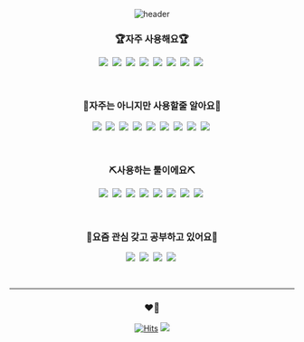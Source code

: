 <div align="center">
  
  ![header](https://capsule-render.vercel.app/api?type=slice&amp;color=008275&amp;height=200&amp;text=MunjunSong&amp;fontColor=fff&amp;fontAlign=70&amp;rotate=13&amp;fontAlignY=25&amp;desc=Developer&amp;descAlign=70.&amp;descAlignY=44)
  
  ### 🏆자주 사용해요🏆
  
  
  <p>
    <a href="#"><img src="https://img.shields.io/badge/-HTML-%23E34F26?style=flat-square&logo=HTML5&logoColor=white"/></a>&nbsp  
    <a href="#"><img src="https://img.shields.io/badge/-CSS3-%231572B6?style=flat-square&logo=CSS3&logoColor=white"/></a>&nbsp  
    <a href="#"><img src="https://img.shields.io/badge/-JavaScript-%23F7DF1E?style=flat-square&logo=JavaScript&logoColor=white"/></a>&nbsp  
    <a href="#"><img src="https://img.shields.io/badge/-jQuery-%230769AD?style=flat-square&logo=jQuery&logoColor=white"/></a>&nbsp
    <a href="#"><img src="https://img.shields.io/badge/-Java-%23007396?style=flat-square&logo=Java&logoColor=white"/></a>&nbsp  
    <a href="#"><img src="https://img.shields.io/badge/-Spring%20Boot-%236DB33F?style=flat-square&logo=Spring%20Boot&logoColor=white"/></a>&nbsp  
    <a href="#"><img src="https://img.shields.io/badge/-Spring%20Batch-%236DB33F?style=flat-square&logo=%20Boot&logoColor=white"/></a>&nbsp
    <a href="#"><img src="https://img.shields.io/badge/-Oracle-%23F80000?style=flat-square&logo=Oracle&logoColor=white"/></a>&nbsp
  </p> 
  <br/>
  
  ### 👏자주는 아니지만 사용할줄 알아요👏

  <p>
    <a href="#"><img src="https://img.shields.io/badge/-Spring%20Security-%236DB33F?style=flat-square&logo=Spring%20Security&logoColor=white"/></a>&nbsp
    <a href="#"><img src="https://img.shields.io/badge/-JSON%20Web%20Tokens-%23000000?style=flat-square&logo=JSON%20Web%20Tokens&logoColor=white"/></a>&nbsp
    <a href="#"><img src="https://img.shields.io/badge/-Docker-%232496ED?style=flat-square&logo=Docker&logoColor=white"/></a>&nbsp
    <a href="#"><img src="https://img.shields.io/badge/-Jenkins-%23D24939?style=flat-square&logo=Jenkins&logoColor=white"/></a>&nbsp
    <a href="#"><img src="https://img.shields.io/badge/-NGINX-%23009639?style=flat-square&logo=NGINX&logoColor=white"/></a>&nbsp 
    <a href="#"><img src="https://img.shields.io/badge/-Travis%20CI-%233EAAAF?style=flat-square&logo=Travis CI&logoColor=white"/></a>&nbsp
    <a href="#"><img src="https://img.shields.io/badge/-Linux-%23FCC624?style=flat-square&logo=Linux&logoColor=white"/></a>&nbsp
    <a href="#"><img src="https://img.shields.io/badge/-CentOS-%23262577?style=flat-square&logo=CentOS&logoColor=white"/></a>&nbsp
    <a href="#"><img src="https://img.shields.io/badge/-Python-%233776AB?style=flat-square&logo=Python&logoColor=white"/></a>&nbsp
  </p>
  <br/>

  ### ⛏사용하는 툴이에요⛏

  <p> 
    <a href="#"><img src="https://img.shields.io/badge/-IntelliJ%20IDEA-%23000000?style=flat-square&logo=IntelliJ%20IDEA&logoColor=white"/></a>&nbsp  
    <a href="#"><img src="https://img.shields.io/badge/-Windows-%230078D6?style=flat-square&logo=Windows&logoColor=white"/></a>&nbsp
    <a href="#"><img src="https://img.shields.io/badge/-Sourcetree-%230052CC?style=flat-square&logo=Sourcetree&logoColor=white"/></a>&nbsp  
    <a href="#"><img src="https://img.shields.io/badge/-Redmine-%23B32024?style=flat-square&logo=Redmine&logoColor=white"/></a>&nbsp
    <a href="#"><img src="https://img.shields.io/badge/-GitHub-%23181717?style=flat-square&logo=GitHub&logoColor=white"/></a>&nbsp
    <a href="#"><img src="https://img.shields.io/badge/-GitLab-%23FCA121?style=flat-square&logo=GitLab&logoColor=white"/></a>&nbsp
    <a href="#"><img src="https://img.shields.io/badge/-Slack-%234A154B?style=flat-square&logo=Slack&logoColor=white"/></a>&nbsp
    <a href="#"><img src="https://img.shields.io/badge/-Postman-%23FF6C37?style=flat-square&logo=Postman&logoColor=white"/></a>&nbsp
  </p> 
  <br/>

  ### 🧐요즘 관심 갖고 공부하고 있어요🧐

  <p>
    <a href="#"><img src="https://img.shields.io/badge/-Hibernate-%2359666C?style=flat-square&logo=Hibernate&logoColor=white"/></a>&nbsp
    <a href="#"><img src="https://img.shields.io/badge/-Spring%20Data%20JPA-%236DB33F?style=flat-square&logo=%20Boot&logoColor=white"/></a>&nbsp  
    <a href="#"><img src="https://img.shields.io/badge/-Query%20DSL-informational?style=flat-square&logo=&logoColor=white"/></a>&nbsp
    <a href="#"><img src="https://img.shields.io/badge/-Spring-%236DB33F?style=flat-square&logo=Spring&logoColor=white"/></a>&nbsp

  </p>
  <br/>
  
  <hr>
  
<!--     
  <div align="left">
 
JPA
    
* 이론 정리 : https://github.com/song960530/JPA-Study <br/>
* 실습(게시판) : https://github.com/song960530/JPA-BOARD  <br/>
    
Spring
    
* 이론 정리 : https://github.com/song960530/Spring-Study <br/>

트래픽 관리 (아직 진행하지 않았음 추후 찾아가면서 실습해볼 예정)
* https://github.com/song960530/how-to-controller-traffic  <br/>
    
TIL(Today I Learned)
* https://github.com/song960530/TIL  <br/>
  </div>
  <hr>
-->


  
  
  
  

  
  ### ❤💨

  [![Hits](https://hits.seeyoufarm.com/api/count/incr/badge.svg?url=https%3A%2F%2Fgithub.com%2Fsong960530&count_bg=%2379C83D&title_bg=%23555555&icon=github.svg&icon_color=%23E7E7E7&title=VISIT&edge_flat=false)](https://hits.seeyoufarm.com)
  <a href="mailto:song960530@naver.com"><img src="https://img.shields.io/badge/-Mail-%23EA4335?style=flat-square&logo=gmail&logoColor=white"/></a>
    <!--<a href="https://www.instagram.com/munjunsong/" target="_blank"><img src="https://img.shields.io/badge/-Instagram-%23E4405F?style=flat-square&logo=Instagram&logoColor=white"/></a> -->
</div>
 
 
 
 
 


<!-- ![Footer](https://capsule-render.vercel.app/api?type=waving&color=gradient&height=200&section=footer) -->

<!--로고 사이트 https://simpleicons.org/ -->
<!--아이콘 사이트 https://shields.io/ -->
<!-- <a href="#"><img src="https://img.shields.io/badge/글씨랑색상?style=flat-square&logo=로고이름&logoColor=white"/></a>&nbsp -->  
  
<!-- 렌더링사이트 -->
<!-- https://github.com/kyechan99/capsule-render -->





